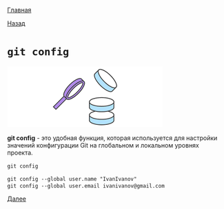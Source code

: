 [Главная](/readme.md)

[Назад](/comm/gitcommit.md)

# `git config`

![](/assets/status.png)

**git config** - это удобная функция, которая используется для настройки значений конфигурации Git на глобальном и локальном уровнях проекта.


``````bash=
git config 
``````


``````bash=
git config --global user.name "IvanIvanov"
git config --global user.email ivanivanov@gmail.com
``````

[Далее](/comm/gitdiff.md)
